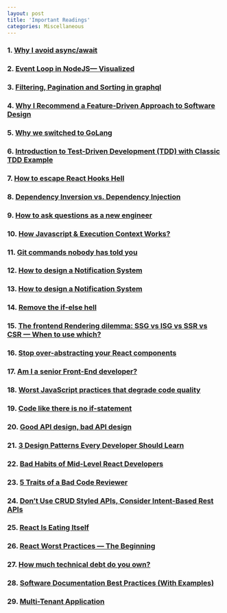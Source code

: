 ```yaml
---
layout: post
title: 'Important Readings'
categories: Miscellaneous
---
```


### 1. [Why I avoid async/await](https://uniqname.medium.com/why-i-avoid-async-await-7be98014b73e)

### 2. [Event Loop in NodeJS— Visualized](https://medium.com/@mmoshikoo/event-loop-in-nodejs-visualized-235867255e81)

### 3. [Filtering, Pagination and Sorting in graphql](https://www.howtographql.com/graphql-js/8-filtering-pagination-and-sorting/)

### 4. [Why I Recommend a Feature-Driven Approach to Software Design](https://khalilstemmler.com/articles/software-design-architecture/feature-driven/)

### 5. [Why we switched to GoLang](https://medium.com/@samuellaroche/why-we-switched-to-golang-53cb15868eef)

### 6. [Introduction to Test-Driven Development (TDD) with Classic TDD Example](https://khalilstemmler.com/articles/test-driven-development/introduction-to-tdd/)

### 7. [How to escape React Hooks Hell](https://medium.com/battlefy/how-to-escape-react-hooks-hell-a66c0d142c9e)

### 8. [Dependency Inversion vs. Dependency Injection](https://betterprogramming.pub/straightforward-simple-dependency-inversion-vs-dependency-injection-7d8c0d0ed28e)

### 9. [How to ask questions as a new engineer](https://genericmikechen.hashnode.dev/how-to-ask-questions-as-a-new-engineer)

### 10. [How Javascript & Execution Context Works?](https://medium.com/@muhammad.umair1019/how-javascript-execution-context-works-3ce9fef228d5)

### 11. [Git commands nobody has told you](https://bootcamp.uxdesign.cc/git-commands-nobody-has-told-you-cd7025bea8db)

### 12. [How to design a Notification System](https://leandrofranchi.medium.com/how-to-design-a-notification-system-23f381cdeb00)

### 13. [How to design a Notification System](https://leandrofranchi.medium.com/how-to-design-a-notification-system-23f381cdeb00)

### 14. [Remove the if-else hell](https://medium.com/javarevisited/remove-the-if-else-hell-java-7927194bd2e)

### 15. [The frontend Rendering dilemma: SSG vs ISG vs SSR vs CSR — When to use which?](https://medium.com/@amine.elwer/the-frontend-rendering-dilemma-ssg-vs-isg-vs-ssr-vs-csr-when-to-use-which-c1d4597aef67)

### 16. [Stop over-abstracting your React components](https://tech.groww.in/stop-over-abstracting-your-react-components-196400210a7a)

### 17. [Am I a senior Front-End developer?](https://medium.com/codex/am-i-a-senior-front-end-developer-6596142bf647)

### 18. [Worst JavaScript practices that degrade code quality](https://tech.groww.in/worst-javascript-practices-that-degrade-code-quality-c21e068f0212)

### 19. [Code like there is no if-statement](https://medium.com/@shirkavand/code-like-there-is-no-if-statement-36ca170c2b92)

### 20. [Good API design, bad API design](https://levelup.gitconnected.com/good-api-design-bad-api-design-2405dcdde24c)

### 21. [3 Design Patterns Every Developer Should Learn](https://medium.com/bitsrc/3-design-patterns-every-developer-should-learn-71a51568ac9d)

### 22. [Bad Habits of Mid-Level React Developers](https://enlear.academy/bad-habits-of-mid-level-react-developers-66662d0d88ef)

### 23. [5 Traits of a Bad Code Reviewer](https://medium.com/@ms_lizzie/5-traits-of-a-bad-code-reviewer-598da8e6dc19)

### 24. [Don’t Use CRUD Styled APIs, Consider Intent-Based Rest APIs](https://betterprogramming.pub/intent-based-rest-apis-or-an-alternative-to-crud-based-rest-apis-1815599db60a)

### 25. [React Is Eating Itself](https://dev.to/bytebodger/react-is-eating-itself-fga)

### 26. [React Worst Practices — The Beginning](https://rahuulmiishra.medium.com/react-worst-practices-bdf924efe470)

### 27. [How much technical debt do you own?](https://medium.com/@pplupo/how-much-technical-debt-do-you-own-92c52f30d454)

### 28. [Software Documentation Best Practices (With Examples)](https://medium.com/@mithunmanoharan/software-documentation-best-practices-with-examples-8983b2bee99b)

### 29. [Multi-Tenant Application](https://medium.com/@sudheer.sandu/multi-tenant-application-68c11cc68929)
